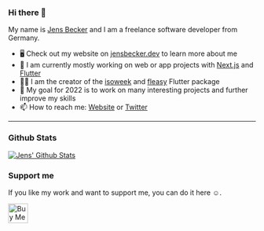 ### Hi there 👋

My name is [Jens Becker](https://jensbecker.dev) and I am a freelance software developer from Germany. 

- 🖥️ Check out my website on [jensbecker.dev](https://jensbecker.dev) to learn more about me
- 🔭 I am currently mostly working on web or app projects with [Next.js](https://nextjs.org) and [Flutter](https://flutter.dev)
- 👨‍💻 I am the creator of the [isoweek](https://pub.dev/packages/isoweek) and [fleasy](https://pub.dev/packages/fleasy) Flutter package
- 🎯 My goal for 2022 is to work on many interesting projects and further improve my skills
- 📫 How to reach me: [Website](https://jensbecker.dev) or [Twitter](https://twitter.com/devj3ns)

--------------------------
### Github Stats

[![Jens' Github Stats](https://github-readme-stats.vercel.app/api?username=devj3ns&count_private=true&theme=default&show_icons=true&hide_title=true)](https://github.com/devj3ns)


### Support me
If you like my work and want to support me, you can do it here ☺.
<p>
<a href="https://www.buymeacoffee.com/devj3ns" target="_blank"><img src="https://cdn.buymeacoffee.com/buttons/v2/default-blue.png" alt="Buy Me A Coffee" height="40px"></a>
</p>
